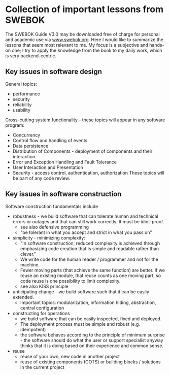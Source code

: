 # Collection of important lessons from SWEBOK
The SWEBOK Guide V3.0 may be downloaded free of charge for personal and academic use via www.swebok.org. Here I would 
like to summarize the lessons that seem most relevant to me. My focus is a subjective and hands-on one; I try to 
apply the knowledge from the book to my daily work, which is very backend-centric.

## Key issues in software design
General topics:
* performance 
* security
* reliability
* usability

Cross-cutting system functionality - these topics will appear in any software program:
* Concurrency
* Control flow and handling of events
* Data persistence
* Distribution of Components - deployment of components and their interaction
* Error and Exception Handling and Fault Tolerance
* User Interaction and Presentation
* Security - access control, authentication, authorization
These topics will be part of any code review.
  
## Key issues in software construction

Software construction fundamentals include
* robustness - we build software that can tolerate human and technical errors or outages and that can still work 
  correctly. It must be idiot-proof.
  * see also defensive programming
  * "be tolerant in what you accept and strict in what you pass on"
* simplicity - minimizing complexity:
  * "In software construction, reduced complexity is achieved through emphasizing code creation that is simple and 
    readable rather than clever." 
  * We write code for the human reader / programmer and not for the machine.
  * Fewer moving parts (that achieve the same function) are better. If we reuse an existing module, that reuse counts as 
    one moving part, so code reuse is one possibility to limit complexity.
  * see also KISS principle
* anticipating change - we build software such that it can be easily extended.
  * Important topics: modularization, information hiding, abstraction, central configuration 
* constructing for operations
  * we build software that can be easily inspected, fixed and deployed.
  * The deployment process must be simple and robust (e.g. idempotent)
  * the software behaves according to the principle of minimum surprise - the software should do what the user or 
    support specialist anyway thinks that it is doing based on their experience and common sense.   
* reuse
  * reuse of your own, new code in another project
  * reuse of existing components (COTS) or building blocks / solutions in the current project



